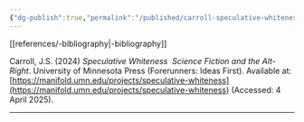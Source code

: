 ```yaml
---
{"dg-publish":true,"permalink":"/published/carroll-speculative-whiteness/","noteIcon":""}
---
```


[[references/-bibliography\|-bibliography]]

Carroll, J.S. (2024) _Speculative Whiteness  Science Fiction and the Alt-Right_. University of Minnesota Press (Forerunners: Ideas First). Available at: [https://manifold.umn.edu/projects/speculative-whiteness](https://manifold.umn.edu/projects/speculative-whiteness) (Accessed: 4 April 2025).

---
